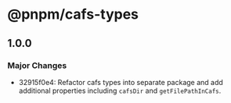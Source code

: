 # @pnpm/cafs-types

## 1.0.0

### Major Changes

- 32915f0e4: Refactor cafs types into separate package and add additional properties including `cafsDir` and `getFilePathInCafs`.
